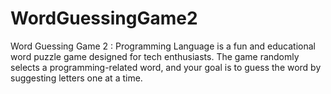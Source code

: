# WordGuessingGame2
Word Guessing Game 2 : Programming Language is a fun and educational word puzzle game designed for tech enthusiasts. The game randomly selects a programming-related word, and your goal is to guess the word by suggesting letters one at a time.
